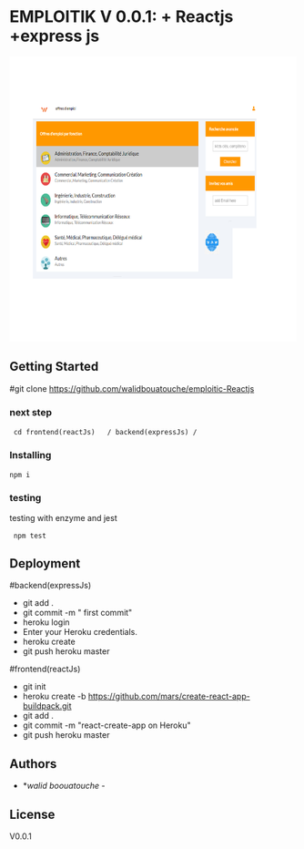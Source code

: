 


 #  EMPLOITIK   V 0.0.1: + Reactjs +express js

<img src='plan.png' width='700px' height='500px'>


## Getting Started

#git clone https://github.com/walidbouatouche/emploitic-Reactjs

###  next step 


```
 cd frontend(reactJs)   / backend(expressJs) / 
```
 

### Installing


```
npm i 
```

###  testing

testing with enzyme and jest

```
 npm test 
```

## Deployment

#backend(expressJs)

* git add .
* git commit -m " first commit"
* heroku login
* Enter your Heroku credentials.
* heroku create
* git push heroku master



#frontend(reactJs)
* git init
* heroku create -b https://github.com/mars/create-react-app-buildpack.git
* git add .
* git commit -m "react-create-app on Heroku"
* git push heroku master




 

## Authors

* **walid boouatouche* - 
## License

 V0.0.1
 

 